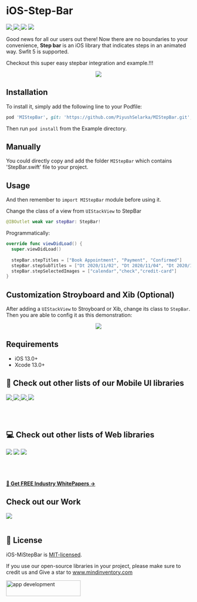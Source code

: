 # iOS-Step-Bar

<a href="https://docs.swift.org/swift-book/" style="pointer-events: stroke;" target="_blank">
<img src="https://img.shields.io/badge/swift-5.0-brightgreen">
</a>
<a href="https://developer.apple.com/ios/" style="pointer-events: stroke;" target="_blank">
<img src="https://img.shields.io/badge/platform-iOS-red">
</a>
<a href="https://www.codacy.com?utm_source=github.com&amp;utm_medium=referral&amp;utm_content=nikunjprajapati95/Reading-Animation&amp;utm_campaign=Badge_Grade"><img src="https://app.codacy.com/project/badge/Grade/44b16d6ddb96446b875d38bf2ec89b11"/></a>
<a href="https://github.com/parthgohel2810/TopTabBarView-Framework/blob/main/LICENSE" style="pointer-events: stroke;" target="_blank">
<img src="https://img.shields.io/badge/licence-MIT-orange">
</a>
<p></p> 

Good news for all our users out there! Now there are no boundaries to your convenience, **Step bar** is an iOS library that indicates steps in an animated way.
Swfit 5 is supported.

Checkout this super easy stepbar integration and example.!!! 

<p align="center">
  <img src="https://user-images.githubusercontent.com/42262083/195347081-177f39e7-e286-4a27-9867-c79347caeca9.gif">
</p>

## Installation
To install it, simply add the following line to your Podfile:

```ruby
pod 'MIStepBar', git: 'https://github.com/PiyushSelarka/MIStepBar.git', branch: 'main'
```
Then run `pod install` from the Example directory.

## Manually
You could directly copy and add the folder `MIStepBar` which contains 'StepBar.swift' file to your project.

## Usage

And then remember to `import MIStepBar` module before using it.

Change the class of a view from `UIStackView` to StepBar
```swift
@IBOutlet weak var stepBar: StepBar!
```
Programmatically:

```swift
override func viewDidLoad() {
  super.viewDidLoad()
    
  stepBar.stepTitles = ["Book Appointment", "Payment", "Confirmed"]
  stepBar.stepSubTitles = ["Dt 2020/11/02", "Dt 2020/11/04", "Dt 2020/11/06"]
  stepBar.stepSelectedImages = ["calendar","check","credit-card"]
}
```

## Customization Stroyboard and Xib (Optional)
After adding a `UIStackView` to Stroyboard or Xib, change its class to `StepBar`. Then you are able to config it as this demonstration:

<p align="center">
  <img src="https://user-images.githubusercontent.com/42262083/173760338-3c3d4cce-d64f-4e9d-8eaa-509d10bee98c.png">
</p>

## Requirements
- iOS 13.0+
- Xcode 13.0+


## 📱 Check out other lists of our Mobile UI libraries

<a href="https://github.com/Mindinventory?language=kotlin"> 
<img src="https://img.shields.io/badge/Kotlin-0095D5?&style=for-the-badge&logo=kotlin&logoColor=white"> </a>

<a href="https://github.com/Mindinventory?language=swift"> 
<img src="https://img.shields.io/badge/Swift-FA7343?style=for-the-badge&logo=swift&logoColor=white"> </a>

<a href="https://github.com/Mindinventory?language=dart"> 
<img src="https://img.shields.io/badge/Flutter-02569B?style=for-the-badge&logo=flutter&logoColor=white"> </a>


<a href="https://github.com/Mindinventory/react-native-tabbar-interaction"> 
<img src="https://img.shields.io/badge/React_Native-20232A?style=for-the-badge&logo=react&logoColor=61DAFB"> </a>

<br></br>

## 💻 Check out other lists of Web libraries

<a href="hhttps://github.com/Mindinventory?language=javascript"> 
<img src="https://img.shields.io/badge/JavaScript-F7DF1E?style=for-the-badge&logo=javascript&logoColor=black"></a>

<a href="https://github.com/Mindinventory?language=go"> 
<img src="https://img.shields.io/badge/Go-00ADD8?style=for-the-badge&logo=go&logoColor=white"></a>

<a href="https://github.com/Mindinventory?language=python"> 
<img src="https://img.shields.io/badge/Python-3776AB?style=for-the-badge&logo=python&logoColor=white"></a>

<br></br>

<h4><a href="https://www.mindinventory.com/whitepapers.php?utm_source=gthb&utm_medium=special&utm_campaign=folding-cell#demo"><u> 📝 Get FREE Industry WhitePapers →</u></a></h4>

## Check out our Work
<a href="https://dribbble.com/mindinventory"> 
<img src="https://img.shields.io/badge/Dribbble-EA4C89?style=for-the-badge&logo=dribbble&logoColor=white" /> </a>
<br></br>

## 📄 License
iOS-MiStepBar is [MIT-licensed](/LICENSE).


If you use our open-source libraries in your project, please make sure to credit us and Give a star to www.mindinventory.com

<a href="https://www.mindinventory.com/contact-us.php?utm_source=gthb&utm_medium=repo&utm_campaign=swift-ui-libraries">
<img src="https://github.com/Sammindinventory/MindInventory/blob/main/hirebutton.png" width="203" height="43"  alt="app development">
</a>
